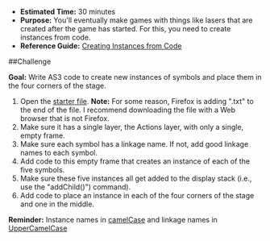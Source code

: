* **Estimated Time:** 30 minutes
* **Purpose:** You'll eventually make games with things like lasers that are created after the game has started. For this, you need to create instances from code.
* **Reference Guide:** [Creating Instances from Code](https://github.com/christensenacademy/christensen-academy/blob/master/modules/beginning-actionscript/reference.md#creating-instances-from-code)

##Challenge

**Goal:** Write AS3 code to create new instances of symbols and place them in the four corners of the stage.

1. Open the [starter file](http://christensenacademy.org/modules/beginning-actionscript/challenges/instances-from-code-challenge-starter.fla). **Note:** For some reason, Firefox is adding ".txt" to the end of the file. I recommend downloading the file with a Web browser that is not Firefox.
2. Make sure it has a single layer, the Actions layer, with only a single, empty frame.
3. Make sure each symbol has a linkage name. If not, add good linkage names to each symbol.
4. Add code to this empty frame that creates an instance of each of the five symbols.
5. Make sure these five instances all get added to the display stack (i.e., use the "addChild()") command).
6. Add code to place an instance in each of the four corners of the stage and one in the middle.


**Reminder:** Instance names in [camelCase](https://github.com/christensenacademy/christensen-academy/blob/master/modules/beginning-actionscript/reference.md#camelcase-and-uppercamelcase) and linkage names in [UpperCamelCase](https://github.com/christensenacademy/christensen-academy/blob/master/modules/beginning-actionscript/reference.md#camelcase-and-uppercamelcase)